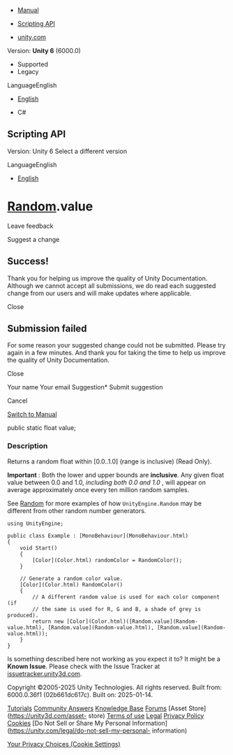 [ ]()

  * [Manual](../Manual/index.html)
  * [Scripting API](../ScriptReference/index.html)

  * [unity.com](https://unity.com/)

Version: **Unity 6** (6000.0)

  * Supported
  * Legacy

LanguageEnglish

  * [English]()

  * C#

[ ](https://docs.unity3d.com)

## Scripting API

Version: Unity 6 Select a different version

LanguageEnglish

  * [English]()

#  [Random](Random.html).value

Leave feedback

Suggest a change

## Success!

Thank you for helping us improve the quality of Unity Documentation. Although
we cannot accept all submissions, we do read each suggested change from our
users and will make updates where applicable.

Close

## Submission failed

For some reason your suggested change could not be submitted. Please <a>try
again</a> in a few minutes. And thank you for taking the time to help us
improve the quality of Unity Documentation.

Close

Your name Your email Suggestion* Submit suggestion

Cancel

[Switch to Manual](../Manual/class-random.html "Go to Random Component in the
Manual")

public static float value;

### Description

Returns a random float within [0.0..1.0] (range is inclusive) (Read Only).

**Important** : Both the lower and upper bounds are **inclusive**. Any given
float value between 0.0 and 1.0, _including both 0.0 and 1.0_ , will appear on
average approximately once every ten million random samples.  
  
See [Random](Random.html) for more examples of how `UnityEngine.Random` may be
different from other random number generators.

    
    
    using UnityEngine;  
      
    public class Example : [MonoBehaviour](MonoBehaviour.html)
    {
        void Start()
        {
            [Color](Color.html) randomColor = RandomColor();
        }  
      
        // Generate a random color value.
        [Color](Color.html) RandomColor()
        {
            // A different random value is used for each color component (if
            // the same is used for R, G and B, a shade of grey is produced).
            return new [Color](Color.html)([Random.value](Random-value.html), [Random.value](Random-value.html), [Random.value](Random-value.html));
        }
    }
    

Is something described here not working as you expect it to? It might be a
**Known Issue**. Please check with the Issue Tracker at
[issuetracker.unity3d.com](https://issuetracker.unity3d.com).

Copyright ©2005-2025 Unity Technologies. All rights reserved. Built from:
6000.0.36f1 (02b661dc617c). Built on: 2025-01-14.

[Tutorials](https://unity3d.com/learn) [Community
Answers](https://answers.unity3d.com) [Knowledge
Base](https://support.unity3d.com/hc/en-us)
[Forums](https://forum.unity3d.com) [Asset Store](https://unity3d.com/asset-
store) [Terms of use](https://docs.unity3d.com/Manual/TermsOfUse.html)
[Legal](https://unity.com/legal) [Privacy
Policy](https://unity.com/legal/privacy-policy)
[Cookies](https://unity.com/legal/cookie-policy) [Do Not Sell or Share My
Personal Information](https://unity.com/legal/do-not-sell-my-personal-
information)

[Your Privacy Choices (Cookie Settings)](javascript:void\(0\);)

